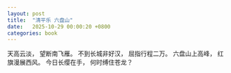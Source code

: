```yaml
---
layout: post
title:  "清平乐 六盘山"
date:   2025-10-29 00:00:20 +0800
categories: book
---
```

天高云淡，
望断南飞雁。
不到长城非好汉，
屈指行程二万。
六盘山上高峰，
红旗漫展西风。
今日长缨在手，
何时缚住苍龙？


 








